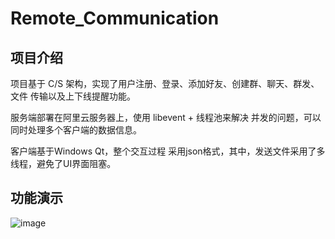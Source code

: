 # Remote_Communication
## 项目介绍
项目基于 C/S 架构，实现了用户注册、登录、添加好友、创建群、聊天、群发、文件 传输以及上下线提醒功能。

服务端部署在阿里云服务器上，使用 libevent + 线程池来解决 并发的问题，可以同时处理多个客户端的数据信息。

客户端基于Windows Qt，整个交互过程 采用json格式，其中，发送文件采用了多线程，避免了UI界面阻塞。

## 功能演示
![image](https://github.com/Yuruiuu/Remote_Communication/blob/main/asserts/example.png)
